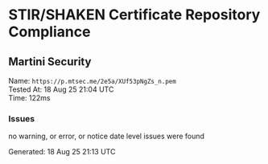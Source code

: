 # STIR/SHAKEN Certificate Repository Compliance

## Martini Security

Name: `https://p.mtsec.me/2e5a/XUf53pNgZs_n.pem`\
Tested At: 18 Aug 25 21:04 UTC\
Time: 122ms

### Issues

no warning, or error, or notice date level issues were found

Generated: 18 Aug 25 21:13 UTC